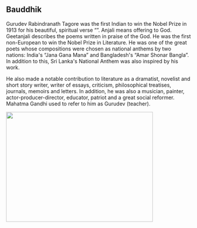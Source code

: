 ## Bauddhik

Gurudev Rabindranath Tagore was the first Indian to win the Nobel Prize in 1913 for his beautiful, spiritual verse “”. 
Anjali means offering to God. Geetanjali describes the poems written in praise of the God. He was the first non-European 
to win the Nobel Prize in Literature. He was one of the great poets whose compositions were chosen as national anthems by 
two nations: India's “Jana Gana Mana” and Bangladesh's “Amar Shonar Bangla”. In addition to this, Sri Lanka's National 
Anthem was also inspired by his work. 


He also made a notable contribution to literature as a dramatist, novelist and short story writer, writer of essays, criticism,
philosophical treatises, journals, memoirs and letters. In addition, he was also a musician, painter, actor-producer-director, 
educator, patriot and a great social reformer. Mahatma Gandhi used to refer to him as Gurudev (teacher).


<img src="https://user-images.githubusercontent.com/5484470/116777837-d749e200-aa6e-11eb-8f97-ade7a093e249.png" width="400" height="300">


